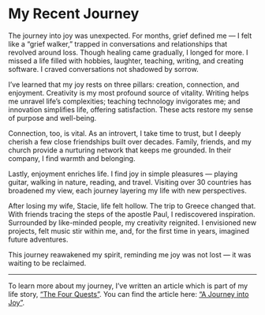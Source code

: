 # My Recent Journey

The journey into joy was unexpected. For months, grief defined me — I felt like a “grief walker,” trapped in conversations
and relationships that revolved around loss. Though healing came gradually, I longed for more. I missed a life filled
with hobbies, laughter, teaching, writing, and creating software. I craved conversations not shadowed by sorrow.

I’ve learned that my joy rests on three pillars: creation, connection, and enjoyment. Creativity is my most profound source of
vitality. Writing helps me unravel life’s complexities; teaching technology invigorates me; and innovation simplifies
life, offering satisfaction. These acts restore my sense of purpose and well-being.

Connection, too, is vital. As an introvert, I take time to trust, but I deeply cherish a few close friendships built
over decades. Family, friends, and my church provide a nurturing network that keeps me grounded. In their company, I
find warmth and belonging.

Lastly, enjoyment enriches life. I find joy in simple pleasures — playing guitar, walking in nature, reading, and travel.
Visiting over 30 countries has broadened my view, each journey layering my life with new perspectives.

After losing my wife, Stacie, life felt hollow. The trip to Greece changed that. With friends tracing the steps of the
apostle Paul, I rediscovered inspiration. Surrounded by like-minded people, my creativity reignited. I envisioned new
projects, felt music stir within me, and, for the first time in years, imagined future adventures.

This journey reawakened my spirit, reminding me joy was not lost — it was waiting to be reclaimed.

---

To learn more about my journey, I’ve written an article which is part
of my life story, [“The Four Quests”](https://markseaman.org/quest). 
You can find the article here: [“A Journey into Joy”](https://markseaman.org/quest/Joy.md).
